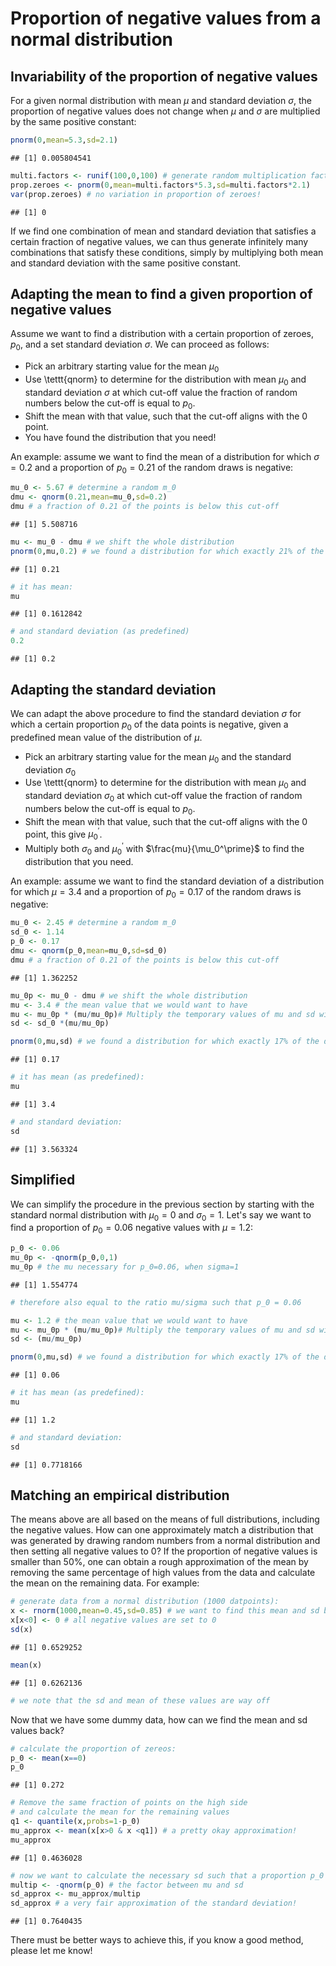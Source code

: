 # Proportion of negative values from a normal distribution

## Invariability of the proportion of negative values
For a given normal distribution with mean $\mu$ and standard deviation $\sigma$, the proportion of negative values does not change when $\mu$ and $\sigma$ are multiplied by the same positive constant:

``` r
pnorm(0,mean=5.3,sd=2.1)
```

```
## [1] 0.005804541
```

``` r
multi.factors <- runif(100,0,100) # generate random multiplication factors
prop.zeroes <- pnorm(0,mean=multi.factors*5.3,sd=multi.factors*2.1)
var(prop.zeroes) # no variation in proportion of zeroes!
```

```
## [1] 0
```

If we find one combination of mean and standard deviation that satisfies a certain fraction of negative values, we can thus generate infinitely many combinations that satisfy these conditions, simply by multiplying both mean and standard deviation with the same positive constant.

## Adapting the mean to find a given proportion of negative values
Assume we want to find a distribution with a certain proportion of zeroes, $p_0$, and a set standard deviation $\sigma$. We can proceed as follows:

* Pick an arbitrary starting value for the mean $\mu_0$
* Use \tettt{qnorm} to determine for the distribution with mean $\mu_0$ and standard deviation $\sigma$ at which cut-off value the fraction of random numbers below the cut-off is equal to $p_0$.
* Shift the mean with that value, such that the cut-off aligns with the 0 point.
* You have found the distribution that you need!

An example: assume we want to find the mean of a distribution for which $\sigma=0.2$ and a proportion of $p_0=0.21$ of the random draws is negative:

``` r
mu_0 <- 5.67 # determine a random m_0
dmu <- qnorm(0.21,mean=mu_0,sd=0.2)
dmu # a fraction of 0.21 of the points is below this cut-off
```

```
## [1] 5.508716
```

``` r
mu <- mu_0 - dmu # we shift the whole distribution
pnorm(0,mu,0.2) # we found a distribution for which exactly 21% of the datapoints are below zero!
```

```
## [1] 0.21
```

``` r
# it has mean:
mu
```

```
## [1] 0.1612842
```

``` r
# and standard deviation (as predefined)
0.2
```

```
## [1] 0.2
```
## Adapting the standard deviation
We can adapt the above procedure to find the standard deviation $\sigma$ for which a certain proportion $p_0$ of the data points is negative, given a predefined mean value of the distribution of $\mu$.

* Pick an arbitrary starting value for the mean $\mu_0$ and the standard deviation $\sigma_0$
* Use \tettt{qnorm} to determine for the distribution with mean $\mu_0$ and standard deviation $\sigma_0$ at which cut-off value the fraction of random numbers below the cut-off is equal to $p_0$.
* Shift the mean with that value, such that the cut-off aligns with the 0 point, this give $\mu_0^\prime$.
* Multiply both $\sigma_0$ and $\mu_0^\prime$ with $\frac{mu}{\mu_0^\prime}$ to find the distribution that you need.

An example: assume we want to find the standard deviation of a distribution for which $\mu=3.4$ and a proportion of $p_0=0.17$ of the random draws is negative:

``` r
mu_0 <- 2.45 # determine a random m_0
sd_0 <- 1.14
p_0 <- 0.17
dmu <- qnorm(p_0,mean=mu_0,sd=sd_0)
dmu # a fraction of 0.21 of the points is below this cut-off
```

```
## [1] 1.362252
```

``` r
mu_0p <- mu_0 - dmu # we shift the whole distribution
mu <- 3.4 # the mean value that we would want to have
mu <- mu_0p * (mu/mu_0p)# Multiply the temporary values of mu and sd with a factor to match the predefined mean
sd <- sd_0 *(mu/mu_0p)

pnorm(0,mu,sd) # we found a distribution for which exactly 17% of the datapoints are below zero!
```

```
## [1] 0.17
```

``` r
# it has mean (as predefined):
mu
```

```
## [1] 3.4
```

``` r
# and standard deviation:
sd
```

```
## [1] 3.563324
```
## Simplified
We can simplify the procedure in the previous section by starting with the standard normal distribution with $\mu_0=0$ and $\sigma_0=1$. Let's say we want to find a proportion of $p_0=0.06$ negative values with $\mu=1.2$:

``` r
p_0 <- 0.06
mu_0p <- -qnorm(p_0,0,1)
mu_0p # the mu necessary for p_0=0.06, when sigma=1
```

```
## [1] 1.554774
```

``` r
# therefore also equal to the ratio mu/sigma such that p_0 = 0.06

mu <- 1.2 # the mean value that we would want to have
mu <- mu_0p * (mu/mu_0p)# Multiply the temporary values of mu and sd with a factor to match the predefined mean
sd <- (mu/mu_0p)

pnorm(0,mu,sd) # we found a distribution for which exactly 17% of the datapoints are below zero!
```

```
## [1] 0.06
```

``` r
# it has mean (as predefined):
mu
```

```
## [1] 1.2
```

``` r
# and standard deviation:
sd
```

```
## [1] 0.7718166
```

## Matching an empirical distribution
The means above are all based on the means of full distributions, including the negative values. How can one approximately match a distribution that was generated by drawing random numbers from a normal distribution and then setting all negative values to 0? If the proportion of negative values is smaller than 50%, one can obtain a rough approximation of the mean by removing the same percentage of high values from the data and calculate the mean on the remaining data. For example:

``` r
# generate data from a normal distribution (1000 datpoints):
x <- rnorm(1000,mean=0.45,sd=0.85) # we want to find this mean and sd back
x[x<0] <- 0 # all negative values are set to 0
sd(x)
```

```
## [1] 0.6529252
```

``` r
mean(x)
```

```
## [1] 0.6262136
```

``` r
# we note that the sd and mean of these values are way off
```
Now that we have some dummy data, how can we find the mean and sd values back?

``` r
# calculate the proportion of zereos:
p_0 <- mean(x==0)
p_0
```

```
## [1] 0.272
```

``` r
# Remove the same fraction of points on the high side
# and calculate the mean for the remaining values
q1 <- quantile(x,probs=1-p_0)
mu_approx <- mean(x[x>0 & x <q1]) # a pretty okay approximation!
mu_approx
```

```
## [1] 0.4636028
```

``` r
# now we want to calculate the necessary sd such that a proportion p_0 for a distribution with mean mu_approx is below 0
multip <- -qnorm(p_0) # the factor between mu and sd
sd_approx <- mu_approx/multip
sd_approx # a very fair approximation of the standard deviation!
```

```
## [1] 0.7640435
```
There must be better ways to achieve this, if you know a good method, please let me know!

